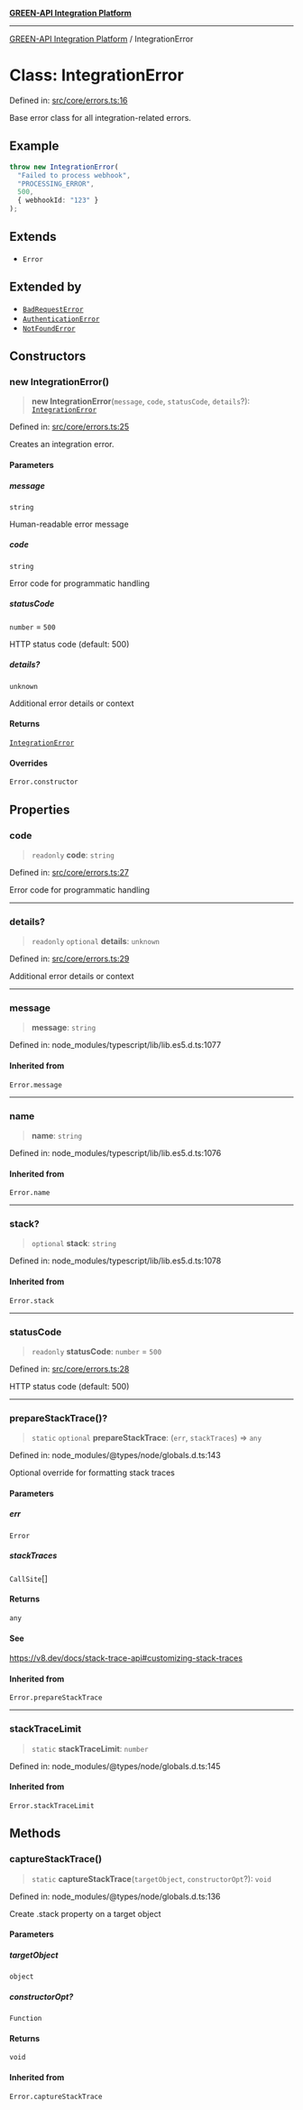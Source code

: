 [**GREEN-API Integration Platform**](../README.md)

***

[GREEN-API Integration Platform](../globals.md) / IntegrationError

# Class: IntegrationError

Defined in: [src/core/errors.ts:16](https://github.com/green-api/greenapi-integration/blob/65d246f492cf703d5fb1135013cb3aaba77514dc/src/core/errors.ts#L16)

Base error class for all integration-related errors.

## Example

```typescript
throw new IntegrationError(
  "Failed to process webhook",
  "PROCESSING_ERROR",
  500,
  { webhookId: "123" }
);
```

## Extends

- `Error`

## Extended by

- [`BadRequestError`](BadRequestError.md)
- [`AuthenticationError`](AuthenticationError.md)
- [`NotFoundError`](NotFoundError.md)

## Constructors

### new IntegrationError()

> **new IntegrationError**(`message`, `code`, `statusCode`, `details`?): [`IntegrationError`](IntegrationError.md)

Defined in: [src/core/errors.ts:25](https://github.com/green-api/greenapi-integration/blob/65d246f492cf703d5fb1135013cb3aaba77514dc/src/core/errors.ts#L25)

Creates an integration error.

#### Parameters

##### message

`string`

Human-readable error message

##### code

`string`

Error code for programmatic handling

##### statusCode

`number` = `500`

HTTP status code (default: 500)

##### details?

`unknown`

Additional error details or context

#### Returns

[`IntegrationError`](IntegrationError.md)

#### Overrides

`Error.constructor`

## Properties

### code

> `readonly` **code**: `string`

Defined in: [src/core/errors.ts:27](https://github.com/green-api/greenapi-integration/blob/65d246f492cf703d5fb1135013cb3aaba77514dc/src/core/errors.ts#L27)

Error code for programmatic handling

***

### details?

> `readonly` `optional` **details**: `unknown`

Defined in: [src/core/errors.ts:29](https://github.com/green-api/greenapi-integration/blob/65d246f492cf703d5fb1135013cb3aaba77514dc/src/core/errors.ts#L29)

Additional error details or context

***

### message

> **message**: `string`

Defined in: node\_modules/typescript/lib/lib.es5.d.ts:1077

#### Inherited from

`Error.message`

***

### name

> **name**: `string`

Defined in: node\_modules/typescript/lib/lib.es5.d.ts:1076

#### Inherited from

`Error.name`

***

### stack?

> `optional` **stack**: `string`

Defined in: node\_modules/typescript/lib/lib.es5.d.ts:1078

#### Inherited from

`Error.stack`

***

### statusCode

> `readonly` **statusCode**: `number` = `500`

Defined in: [src/core/errors.ts:28](https://github.com/green-api/greenapi-integration/blob/65d246f492cf703d5fb1135013cb3aaba77514dc/src/core/errors.ts#L28)

HTTP status code (default: 500)

***

### prepareStackTrace()?

> `static` `optional` **prepareStackTrace**: (`err`, `stackTraces`) => `any`

Defined in: node\_modules/@types/node/globals.d.ts:143

Optional override for formatting stack traces

#### Parameters

##### err

`Error`

##### stackTraces

`CallSite`[]

#### Returns

`any`

#### See

https://v8.dev/docs/stack-trace-api#customizing-stack-traces

#### Inherited from

`Error.prepareStackTrace`

***

### stackTraceLimit

> `static` **stackTraceLimit**: `number`

Defined in: node\_modules/@types/node/globals.d.ts:145

#### Inherited from

`Error.stackTraceLimit`

## Methods

### captureStackTrace()

> `static` **captureStackTrace**(`targetObject`, `constructorOpt`?): `void`

Defined in: node\_modules/@types/node/globals.d.ts:136

Create .stack property on a target object

#### Parameters

##### targetObject

`object`

##### constructorOpt?

`Function`

#### Returns

`void`

#### Inherited from

`Error.captureStackTrace`
